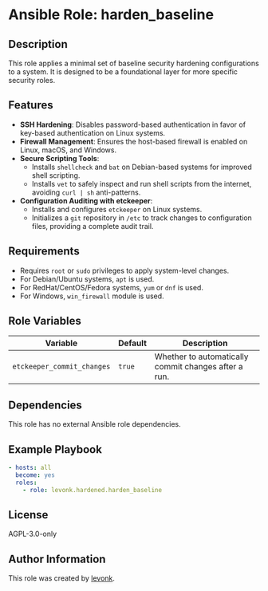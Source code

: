 # Ansible Role: harden_baseline

## Description

This role applies a minimal set of baseline security hardening configurations to a system. It is designed to be a foundational layer for more specific security roles.

## Features

-   **SSH Hardening**: Disables password-based authentication in favor of key-based authentication on Linux systems.
-   **Firewall Management**: Ensures the host-based firewall is enabled on Linux, macOS, and Windows.
-   **Secure Scripting Tools**:
    -   Installs `shellcheck` and `bat` on Debian-based systems for improved shell scripting.
    -   Installs `vet` to safely inspect and run shell scripts from the internet, avoiding `curl | sh` anti-patterns.
-   **Configuration Auditing with etckeeper**:
    -   Installs and configures `etckeeper` on Linux systems.
    -   Initializes a `git` repository in `/etc` to track changes to configuration files, providing a complete audit trail.

## Requirements

-   Requires `root` or `sudo` privileges to apply system-level changes.
-   For Debian/Ubuntu systems, `apt` is used.
-   For RedHat/CentOS/Fedora systems, `yum` or `dnf` is used.
-   For Windows, `win_firewall` module is used.

## Role Variables

| Variable                  | Default | Description                                             |
| ------------------------- | ------- | ------------------------------------------------------- |
| `etckeeper_commit_changes` | `true`  | Whether to automatically commit changes after a run. |

## Dependencies

This role has no external Ansible role dependencies.

## Example Playbook

```yaml
- hosts: all
  become: yes
  roles:
    - role: levonk.hardened.harden_baseline
```

## License

AGPL-3.0-only

## Author Information

This role was created by [levonk](mailto:v3l8dud3@lkara.com).
